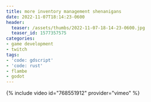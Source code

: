 ```yaml
---
title: more inventory management shenanigans
date: 2022-11-07T18:14:23-0600
header:
  teaser: /assets/thumbs/2022-11-07-18-14-23-0600.jpg
  teaser_id: 1577357575
categories:
- game development
- twitch
tags:
- 'code: gdscript'
- 'code: rust'
- flambe
- godot
---
```

{% include video id="768551912" provider="vimeo" %}
